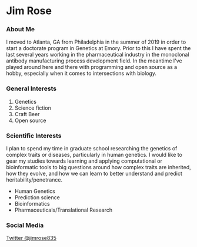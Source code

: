 # Jim Rose

### About Me

I moved to Atlanta, GA from Philadelphia in the summer of 2019 in order to start a doctorate program in Genetics at Emory.
Prior to this I have spent the last several  years working in the pharmaceutical industry in the monoclonal antibody manufacturing process development field.
In the meantime I've played around here and there with programming and open source as a hobby, especially when it comes to intersections with biology. 

### General  Interests

1. Genetics
2. Science fiction
3. Craft Beer
4. Open source

### Scientific Interests 
I plan to spend my time in graduate school researching the genetics of complex traits or diseases, particularly in human genetics. I would like to gear my studies towards learning and applying computational or bioinformatic tools to big questions around how complex traits are inherited, how they evolve, and how we can learn to better understand and predict heritability/penetrance.

- Human Genetics
- Prediction science
- Bioinformatics
- Pharmaceuticals/Translational Research

### Social Media
[Twitter @jimrose835](https://twitter.com/jimrose835)
